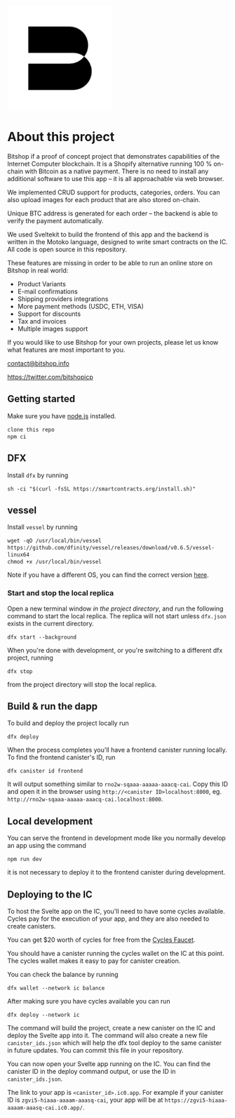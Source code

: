<p align="left" >
  <img width="240"  src="./src/frontend/static/bitshop_logo_small.jpg">
</p>

# About this project

Bitshop if a proof of concept project that demonstrates capabilities of the Internet Computer blockchain. It is a Shopify alternative running 100 % on-chain with Bitcoin as a native payment. There is no need to install any additional software to use this app – it is all approachable via web browser.

We implemented CRUD support for products, categories, orders. You can also upload images for each product that are also stored on-chain.

Unique BTC address is generated for each order – the backend is able to verify the payment automatically.

We used Sveltekit to build the frontend of this app and the backend is written in the Motoko language, designed to write smart contracts on the IC. All code is open source in this repository.


These features are missing in order to be able to run an online store on Bitshop in real world:
<ul>
  <li>Product Variants</li>
  <li>E-mail confirmations</li>
  <li>Shipping providers integrations</li>
  <li>More payment methods (USDC, ETH, VISA)</li>
  <li>Support for discounts</li>
  <li>Tax and invoices</li>
  <li>Multiple images support</li>
</ul>


If you would like to use Bitshop for your own projects, please let us know what features are most important to you.

<contact@bitshop.info>

<https://twitter.com/bitshopicp>

## Getting started

Make sure you have [node.js](https://nodejs.org/) installed.

```
clone this repo
npm ci
```

## DFX

Install `dfx` by running

```
sh -ci "$(curl -fsSL https://smartcontracts.org/install.sh)"
```

## vessel

Install `vessel` by running

```
wget -qO /usr/local/bin/vessel https://github.com/dfinity/vessel/releases/download/v0.6.5/vessel-linux64
chmod +x /usr/local/bin/vessel
```

Note if you have a different OS, you can find the correct version [here](https://github.com/dfinity/vessel/releases/tag/v0.6.5).

### Start and stop the local replica

Open a new terminal window _in the project directory_, and run the following command to start the local replica. The replica will not start unless `dfx.json` exists in the current directory.

```
dfx start --background
```

When you're done with development, or you're switching to a different dfx project, running

```
dfx stop
```

from the project directory will stop the local replica.

## Build & run the dapp

To build and deploy the project locally run

```
dfx deploy
```

When the process completes you'll have a frontend canister running locally. To find the frontend canister's ID, run

```
dfx canister id frontend
```

It will output something similar to `rno2w-sqaaa-aaaaa-aaacq-cai`. Copy this ID and open it in the browser using `http://<canister ID>localhost:8000`, eg. `http://rno2w-sqaaa-aaaaa-aaacq-cai.localhost:8000`.

## Local development

You can serve the frontend in development mode like you normally develop an app using the command

```
npm run dev
```

it is not necessary to deploy it to the frontend canister during development.

## Deploying to the IC

To host the Svelte app on the IC, you'll need to have some cycles available. Cycles pay for the execution of your app, and they are also needed to create canisters.

You can get $20 worth of cycles for free from the [Cycles Faucet](faucet.dfinity.org).

You should have a canister running the cycles wallet on the IC at this point. The cycles wallet makes it easy to pay for canister creation.

You can check the balance by running

```
dfx wallet --network ic balance
```

After making sure you have cycles available you can run

```
dfx deploy --network ic
```

The command will build the project, create a new canister on the IC and deploy the Svelte app into it. The command will also create a new file `canister_ids.json` which will help the dfx tool deploy to the same canister in future updates. You can commit this file in your repository.

You can now open your Svelte app running on the IC. You can find the canister ID in the deploy command output, or use the ID in `canister_ids.json`.

The link to your app is `<canister_id>.ic0.app`. For example if your canister ID is `zgvi5-hiaaa-aaaam-aaasq-cai`, your app will be at `https://zgvi5-hiaaa-aaaam-aaasq-cai.ic0.app/`.
